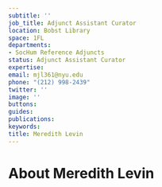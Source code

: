```yaml
---
subtitle: ''
job_title: Adjunct Assistant Curator
location: Bobst Library
space: 1FL
departments:
- SocHum Reference Adjuncts
status: Adjunct Assistant Curator
expertise: 
email: mjl361@nyu.edu
phone: "(212) 998-2439"
twitter: ''
image: ''
buttons: 
guides: 
publications: 
keywords: 
title: Meredith Levin
---
```


# About Meredith Levin